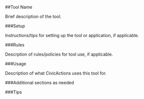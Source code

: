 ##Tool Name

Brief description of the tool.

###Setup

Instructions/tips for setting up the tool or application, if applicable.

###Rules

Descrption of rules/policies for tool use, if applicable.

###Usage

Description of what CivicActions uses this tool for.

###Additional sections as needed

###Tips
